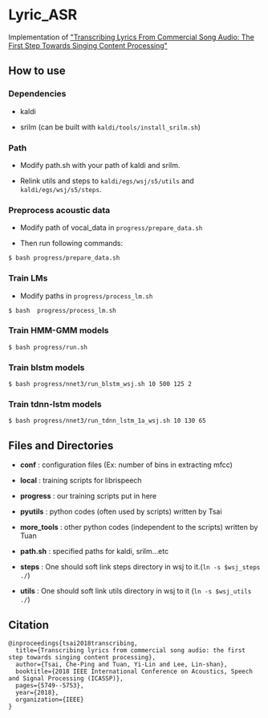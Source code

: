 # Lyric_ASR
Implementation of ["Transcribing Lyrics From Commercial Song Audio: The First Step Towards Singing Content Processing"](https://arxiv.org/abs/1804.05306)

## How to use

### Dependencies

- kaldi 

- srilm (can be built with `kaldi/tools/install_srilm.sh`)

### Path

- Modify path.sh with your path of kaldi and srilm.

- Relink utils and steps to `kaldi/egs/wsj/s5/utils` and `kaldi/egs/wsj/s5/steps`.

### Preprocess acoustic data

- Modify path of vocal_data in `progress/prepare_data.sh`

- Then run following commands:

```
$ bash progress/prepare_data.sh
```

### Train LMs

- Modify paths in `progress/process_lm.sh`

```
$ bash  progress/process_lm.sh
```

### Train HMM-GMM models

```
$ bash progress/run.sh
```

### Train blstm models

```
$ bash progress/nnet3/run_blstm_wsj.sh 10 500 125 2
```

### Train tdnn-lstm models

```
$ bash progress/nnet3/run_tdnn_lstm_1a_wsj.sh 10 130 65
```

## Files and Directories

* **conf** : configuration files (Ex: number of bins in extracting mfcc)

* **local** : training scripts for librispeech

* **progress** : our training scripts put in here

* **pyutils** : python codes (often used by scripts) written by Tsai

* **more_tools** : other python codes (independent to the scripts) written by Tuan

* **path.sh** : specified paths for kaldi, srilm...etc

* **steps** : One should soft link steps directory in wsj to it.(`ln -s $wsj_steps ./`)

* **utils** : One should soft link utils directory in wsj to it (`ln -s $wsj_utils ./`)


## Citation

```
@inproceedings{tsai2018transcribing,
  title={Transcribing lyrics from commercial song audio: the first step towards singing content processing},
  author={Tsai, Che-Ping and Tuan, Yi-Lin and Lee, Lin-shan},
  booktitle={2018 IEEE International Conference on Acoustics, Speech and Signal Processing (ICASSP)},
  pages={5749--5753},
  year={2018},
  organization={IEEE}
}
```
